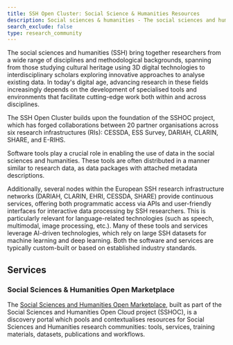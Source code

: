 ```yaml
---
title: SSH Open Cluster: Social Science & Humanities Resources
description: Social sciences & humanities - The social sciences and humanies (SSH) cluster bring together a range of disciplines and methodological backgrounds.
search_exclude: false
type: research_community
---
```


The social sciences and humanities (SSH) bring together researchers from a wide range of disciplines and methodological backgrounds, spanning from those studying cultural heritage using 3D digital technologies to interdisciplinary scholars exploring innovative approaches to analyse existing data. In today's digital age, advancing research in these fields increasingly depends on the development of specialised tools and environments that facilitate cutting-edge work both within and across disciplines.

The SSH Open Cluster builds upon the foundation of the SSHOC project, which has forged collaborations between 20 partner organisations across six research infrastructures (RIs): CESSDA, ESS Survey, DARIAH, CLARIN, SHARE, and E-RIHS.

Software tools play a crucial role in enabling the use of data in the social sciences and humanities. These tools are often distributed in a manner similar to research data, as data packages with attached metadata descriptions.

Additionally, several nodes within the European SSH research infrastructure networks (DARIAH, CLARIN, EHRI, CESSDA, SHARE) provide continuous services, offering both programmatic access via APIs and user-friendly interfaces for interactive data processing by SSH researchers. This is particularly relevant for language-related technologies (such as speech, multimodal, image processing, etc.). Many of these tools and services leverage AI-driven technologies, which rely on large SSH datasets for machine learning and deep learning. Both the software and services are typically custom-built or based on established industry standards.

## Services

### Social Sciences & Humanities Open Marketplace

The [Social Sciences and Humanities Open Marketplace](https://marketplace.sshopencloud.eu/), built as part of the Social Sciences and Humanities Open Cloud project (SSHOC), is a discovery portal which pools and contextualises resources for Social Sciences and Humanities research communities: tools, services, training materials, datasets, publications and workflows.
